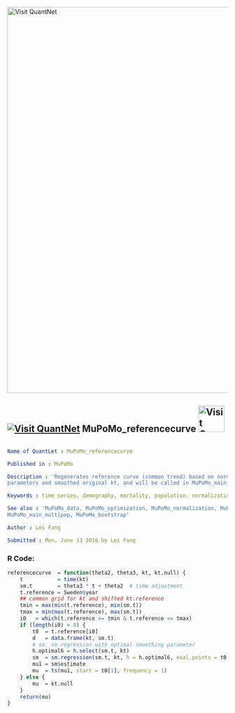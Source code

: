 
[<img src="https://github.com/QuantLet/Styleguide-and-FAQ/blob/master/pictures/banner.png" width="880" alt="Visit QuantNet">](http://quantlet.de/index.php?p=info)

## [<img src="https://github.com/QuantLet/Styleguide-and-Validation-procedure/blob/master/pictures/qloqo.png" alt="Visit QuantNet">](http://quantlet.de/) **MuPoMo_referencecurve** [<img src="https://github.com/QuantLet/Styleguide-and-Validation-procedure/blob/master/pictures/QN2.png" width="60" alt="Visit QuantNet 2.0">](http://quantlet.de/d3/ia)

```yaml

Name of QuantLet : MuPoMo_referencecurve

Published in : MuPoMo

Description : 'Regenerates reference curve (common trend) based on normalized optimal theta
parameters and smoothed original kt, and will be called in MuPoMo_main_multipop.'

Keywords : time series, demography, mortality, population, normalization

See also : 'MuPoMo_data, MuPoMo_optimization, MuPoMo_normalization, MuPoMo_main_twopop,
MuPoMo_main_multipop, MuPoMo_bootstrap'

Author : Lei Fang

Submitted : Mon, June 13 2016 by Lei Fang

```


### R Code:
```r
referencecurve  = function(theta2, theta3, kt, kt.null) {
    t           = time(kt)
    sm.t        = theta3 * t + theta2  # time adjustment
    t.reference = Sweden$year
    ## common grid for kt and shifted kt.reference
    tmin = max(min(t.reference), min(sm.t))
    tmax = min(max(t.reference), max(sm.t))
    i0   = which(t.reference >= tmin & t.reference <= tmax)
    if (length(i0) > 0) {
        t0  = t.reference[i0]
        d   = data.frame(kt, sm.t)
        # sm: sm.regression with optimal smoothing parameter
        h.optimal6 = h.select(sm.t, kt)
        sm  = sm.regression(sm.t, kt, h = h.optimal6, eval.points = t0, model = "none", poly.index = 1, display = "none")
        mu1 = sm$estimate
        mu  = ts(mu1, start = t0[1], frequency = 1)
    } else {
        mu  = kt.null
    }
    return(mu)
}

```
